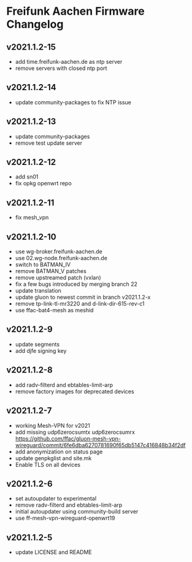 # Freifunk Aachen Firmware Changelog

## v2021.1.2-15
  - add time.freifunk-aachen.de as ntp server
  - remove servers with closed ntp port

## v2021.1.2-14
  - update community-packages to fix NTP issue

## v2021.1.2-13
  - update community-packages
  - remove test update server

## v2021.1.2-12
  - add sn01
  - fix opkg openwrt repo 

## v2021.1.2-11
  - fix mesh_vpn

## v2021.1.2-10
  - use wg-broker.freifunk-aachen.de
  - use 02.wg-node.freifunk-aachen.de
  - switch to BATMAN_IV
  - remove BATMAN_V patches
  - remove upstreamed patch (vxlan)
  - fix a few bugs introduced by merging branch 22
  - update translation
  - update gluon to newest commit in branch v2021.1.2-x
  - remove tp-link-tl-mr3220 and d-link-dir-615-rev-c1
  - use ffac-bat4-mesh as meshid

## v2021.1.2-9
  - update segments
  - add djfe signing key

## v2021.1.2-8
  - add radv-filterd and ebtables-limit-arp
  - remove factory images for deprecated devices

## v2021.1.2-7
 - working Mesh-VPN for v2021
 - add missing udp6zerocsumtx udp6zerocsumrx https://github.com/ffac/gluon-mesh-vpn-wireguard/commit/6fe6dba6270781690f65db5147c416848b34f2df
 - add anonymization on status page
 - update genpkglist and site.mk
 - Enable TLS on all devices

## v2021.1.2-6
 - set autoupdater to experimental
 - remove radv-filterd and ebtables-limit-arp
 - initial autoupdater using community-build server
 - use ff-mesh-vpn-wireguard-openwrt19

## v2021.1.2-5
 - update LICENSE and README
